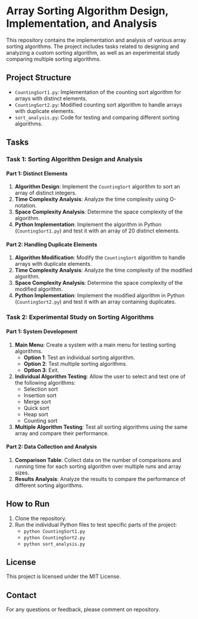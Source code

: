 # Array Sorting Algorithm Design, Implementation, and Analysis

This repository contains the implementation and analysis of various array sorting algorithms. The project includes tasks related to designing and analyzing a custom sorting algorithm, as well as an experimental study comparing multiple sorting algorithms.

## Project Structure

- `CountingSort1.py`: Implementation of the counting sort algorithm for arrays with distinct elements.
- `CountingSort2.py`: Modified counting sort algorithm to handle arrays with duplicate elements.
- `sort_analysis.py`: Code for testing and comparing different sorting algorithms.

## Tasks

### Task 1: Sorting Algorithm Design and Analysis

#### Part 1: Distinct Elements

1. **Algorithm Design**: Implement the `CountingSort` algorithm to sort an array of distinct integers.
2. **Time Complexity Analysis**: Analyze the time complexity using O-notation.
3. **Space Complexity Analysis**: Determine the space complexity of the algorithm.
4. **Python Implementation**: Implement the algorithm in Python (`CountingSort1.py`) and test it with an array of 20 distinct elements.

#### Part 2: Handling Duplicate Elements

1. **Algorithm Modification**: Modify the `CountingSort` algorithm to handle arrays with duplicate elements.
2. **Time Complexity Analysis**: Analyze the time complexity of the modified algorithm.
3. **Space Complexity Analysis**: Determine the space complexity of the modified algorithm.
4. **Python Implementation**: Implement the modified algorithm in Python (`CountingSort2.py`) and test it with an array containing duplicates.

### Task 2: Experimental Study on Sorting Algorithms

#### Part 1: System Development

1. **Main Menu**: Create a system with a main menu for testing sorting algorithms.
    - **Option 1**: Test an individual sorting algorithm.
    - **Option 2**: Test multiple sorting algorithms.
    - **Option 3**: Exit.
2. **Individual Algorithm Testing**: Allow the user to select and test one of the following algorithms:
    - Selection sort
    - Insertion sort
    - Merge sort
    - Quick sort
    - Heap sort
    - Counting sort
3. **Multiple Algorithm Testing**: Test all sorting algorithms using the same array and compare their performance.

#### Part 2: Data Collection and Analysis

1. **Comparison Table**: Collect data on the number of comparisons and running time for each sorting algorithm over multiple runs and array sizes.
2. **Results Analysis**: Analyze the results to compare the performance of different sorting algorithms.

## How to Run

1. Clone the repository.
2. Run the individual Python files to test specific parts of the project:
    - `python CountingSort1.py`
    - `python CountingSort2.py`
    - `python sort_analysis.py`

## License

This project is licensed under the MIT License.

## Contact

For any questions or feedback, please comment on repository.
